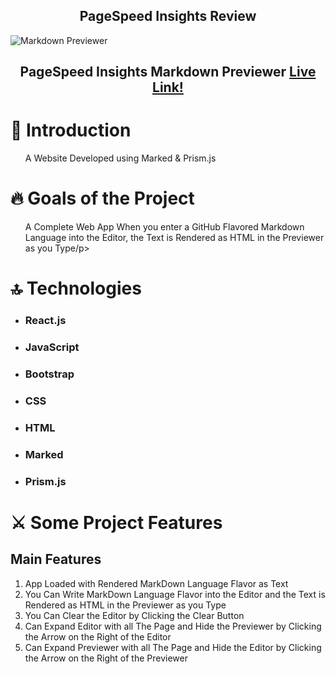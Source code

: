 <h2 align='center'>PageSpeed Insights Review</h2>
<img alt='Markdown Previewer' src='https://github.com/Mostafa-Ali-A/Markdown-Previewer/assets/72570901/8627c7a5-1408-46e2-a313-727c2e069abe'></img>
<h2>
  <p align='center'>PageSpeed Insights Markdown Previewer 
<a href='https://github.com/Mostafa-Ali-A/Markdown-Previewer/assets/72570901/8627c7a5-1408-46e2-a313-727c2e069abe'>Live Link!</a>
    </p>
</h2>
<h1>
📝 Introduction
  </h1>
  <ul>
  <p>A Website Developed using Marked & Prism.js</p>
    </ul>
  <h1>
🔥 Goals of the Project
  </h1>
  <ul>
  <p>
   A Complete Web App When you enter a GitHub Flavored Markdown Language into the Editor, the Text is Rendered as HTML in the Previewer as you Type/p>
    </ul>
  <h1>
🔝 Technologies
  </h1>
  <ul>
    <li>
  <h3>React.js</h3>
   </li>
   <li>
  <h3>JavaScript</h3>
   </li>
   <li>
  <h3>Bootstrap</h3>
   </li>
   <li>
  <h3>CSS</h3>
   </li>
   <li>
  <h3>HTML</h3>
   </li>
   <li>
  <h3>Marked</h3>
   </li>
   <li>
  <h3>Prism.js</h3>
   </li>
  </ul>
<h1>
 ⚔️ Some Project Features
</h1>
<h2>Main Features</h2>
<ol>
 <li>App Loaded with Rendered MarkDown Language Flavor as Text</li>
 <li>You Can Write MarkDown Language Flavor into the Editor and the Text is Rendered as HTML in the Previewer as you Type</li>
 <li>You Can Clear the Editor by Clicking the Clear Button</li>
 <li>Can Expand Editor with all The Page and Hide the Previewer by Clicking the Arrow on the Right of the Editor</li>
 <li>Can Expand Previewer with all The Page and Hide the Editor by Clicking the Arrow on the Right of the Previewer</li>
</ol>
